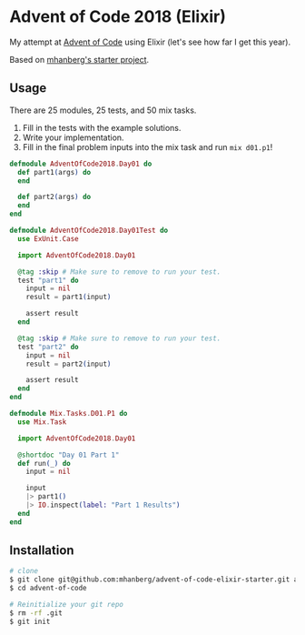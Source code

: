 # Advent of Code 2018 (Elixir)

My attempt at [Advent of Code](https://www.adventofcode.com) using Elixir
(let's see how far I get this year).

Based on [mhanberg's starter
project](https://github.com/mhanberg/advent-of-code-elixir-starter).

## Usage

There are 25 modules, 25 tests, and 50 mix tasks. 

1. Fill in the tests with the example solutions.
1. Write your implementation.
1. Fill in the final problem inputs into the mix task and run `mix d01.p1`!

```elixir
defmodule AdventOfCode2018.Day01 do
  def part1(args) do
  end

  def part2(args) do
  end
end
```

```elixir
defmodule AdventOfCode2018.Day01Test do
  use ExUnit.Case

  import AdventOfCode2018.Day01

  @tag :skip # Make sure to remove to run your test.
  test "part1" do
    input = nil 
    result = part1(input)

    assert result
  end

  @tag :skip # Make sure to remove to run your test.
  test "part2" do
    input = nil 
    result = part2(input)

    assert result
  end
end
```

```elixir
defmodule Mix.Tasks.D01.P1 do
  use Mix.Task

  import AdventOfCode2018.Day01

  @shortdoc "Day 01 Part 1"
  def run(_) do
    input = nil

    input
    |> part1()
    |> IO.inspect(label: "Part 1 Results") 
  end
end   
```

## Installation

```bash
# clone
$ git clone git@github.com:mhanberg/advent-of-code-elixir-starter.git advent-of-code
$ cd advent-of-code

# Reinitialize your git repo
$ rm -rf .git
$ git init
```
